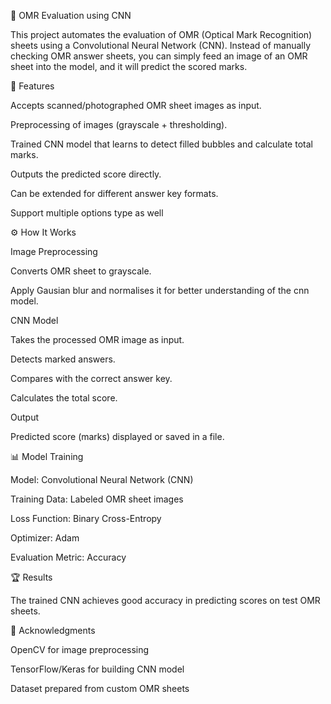 📝 OMR Evaluation using CNN

This project automates the evaluation of OMR (Optical Mark Recognition) sheets using a Convolutional Neural Network (CNN). Instead of manually checking OMR answer sheets, you can simply feed an image of an OMR sheet into the model, and it will predict the scored marks.

🚀 Features

Accepts scanned/photographed OMR sheet images as input.

Preprocessing of images (grayscale + thresholding).

Trained CNN model that learns to detect filled bubbles and calculate total marks.

Outputs the predicted score directly.

Can be extended for different answer key formats.

Support multiple options type as well

⚙️ How It Works

Image Preprocessing

Converts OMR sheet to grayscale.

Apply Gausian blur and normalises it for better understanding of the cnn model.

CNN Model

Takes the processed OMR image as input.

Detects marked answers.

Compares with the correct answer key.

Calculates the total score.

Output

Predicted score (marks) displayed or saved in a file.

📊 Model Training

Model: Convolutional Neural Network (CNN)

Training Data: Labeled OMR sheet images

Loss Function: Binary Cross-Entropy

Optimizer: Adam

Evaluation Metric: Accuracy

🏆 Results

The trained CNN achieves good accuracy in predicting scores on test OMR sheets.

🙌 Acknowledgments

OpenCV for image preprocessing

TensorFlow/Keras for building CNN model

Dataset prepared from custom OMR sheets
